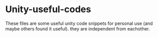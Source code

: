 # Unity-useful-codes

These files are some useful unity code snippets for personal use (and maybe others found it useful).
they are independent from eachother.


